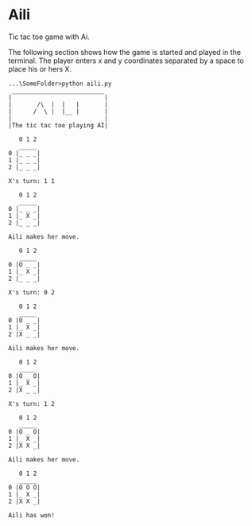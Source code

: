 Aili
====

Tic tac toe game with Ai.

The following section shows how the game is started and played in the terminal.
The player enters x and y coordinates separated by a space to place his or hers X.


    ...\SomeFolder>python aili.py
     __________________________
    |                          |
    |       /\  |  |   |       |
    |      /  \ |  |__ |       |
    |                          |
    |The tic tac toe playing AI|
    
       0 1 2
       _____
    0 |_ _ _|
    1 |_ _ _|
    2 |_ _ _|
    
    X's turn: 1 1
    
       0 1 2
       _____
    0 |_ _ _|
    1 |_ X _|
    2 |_ _ _|
    
    Aili makes her move.
    
       0 1 2
       _____
    0 |O _ _|
    1 |_ X _|
    2 |_ _ _|
    
    X's turn: 0 2
    
       0 1 2
       _____
    0 |O _ _|
    1 |_ X _|
    2 |X _ _|
    
    Aili makes her move.
    
       0 1 2
       _____
    0 |O _ O|
    1 |_ X _|
    2 |X _ _|
    
    X's turn: 1 2
    
       0 1 2
       _____
    0 |O _ O|
    1 |_ X _|
    2 |X X _|
    
    Aili makes her move.
    
       0 1 2
       _____
    0 |O O O|
    1 |_ X _|
    2 |X X _|
    
    Aili has won!
